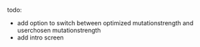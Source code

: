 ﻿todo:
- add option to switch between optimized mutationstrength and userchosen mutationstrength
- add intro screen

